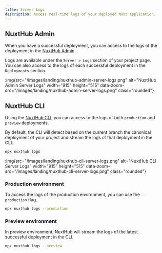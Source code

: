 ```yaml
---
title: Server Logs
description: Access real-time logs of your deployed Nuxt application.
---
```


## NuxtHub Admin

When you have a successful deployment, you can access to the logs of the deployment in the [NuxtHub Admin](https://admin.hub.nuxt.com/).  

Logs are available under the `Server > Logs` section of your project page. You can also access to the logs of each successful deployment in the `Deployments` section.

:img{src="/images/landing/nuxthub-admin-server-logs.png" alt="NuxtHub Admin Server Logs" width="915" height="515" data-zoom-src="/images/landing/nuxthub-admin-server-logs.png" class="rounded"}

## NuxtHub CLI 

Using the [NuxtHub CLI](https://github.com/nuxt-hub/cli), you can access to the logs of both `production` and `preview` deployments.

By default, the CLI will detect based on the current branch the canonical deployment of your project and stream the logs of that deployment in the CLI.

```bash [Terminal]
npx nuxthub logs
```

:img{src="/images/landing/nuxthub-cli-server-logs.png" alt="NuxtHub CLI Server Logs" width="915" height="515" data-zoom-src="/images/landing/nuxthub-cli-server-logs.png" class="rounded"}

### Production environment

To access the logs of the production environment, you can use the `--production` flag.

```bash [Terminal]
npx nuxthub logs --production
```

### Preview environment

In preview environment, NuxtHub will stream the logs of the latest successful deployment in the CLI.

```bash [Terminal]
npx nuxthub logs --preview
```
